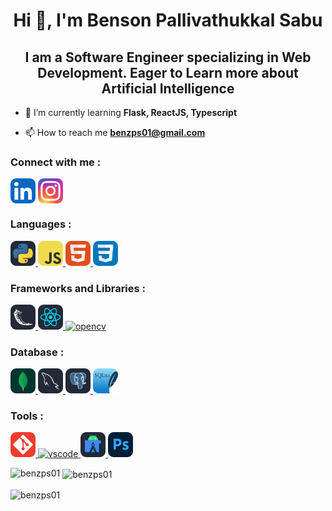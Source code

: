 <h1 align="center">Hi 👋, I'm Benson Pallivathukkal Sabu</h1>
<h2 align="center">I am a Software Engineer specializing in Web Development. Eager to Learn more about Artificial Intelligence</h2>

- 🌱 I’m currently learning **Flask, ReactJS, Typescript**

- 📫 How to reach me **benzps01@gmail.com**

<h3 align="left">Connect with me :</h3>
<p align="left">
<a href="https://linkedin.com/in/benzps01" target="blank"><img align="center" src="https://github.com/tandpfun/skill-icons/blob/main/icons/LinkedIn.svg" alt="benzps01" height="40" width="40" /></a>
<a href="https://instagram.com/benzps01" target="blank"><img align="center" src="https://github.com/tandpfun/skill-icons/blob/main/icons/Instagram.svg" alt="benzps01" height="40" width="40" /></a>
</p>

<h3 align="left">Languages : </h3>
<p align="left"> 
  <a href="https://www.python.org" target="_blank" rel="noreferrer"> <img src="https://github.com/tandpfun/skill-icons/blob/main/icons/Python-Dark.svg" alt="python" width="40" height="40"/> </a> 
  <a href="https://developer.mozilla.org/en-US/docs/Web/JavaScript" target="_blank" rel="noreferrer"> <img src="https://github.com/tandpfun/skill-icons/blob/main/icons/JavaScript.svg" alt="javascript" width="40" height="40"/> </a> 
  <a href="https://www.w3.org/html/" target="_blank" rel="noreferrer"> <img src="https://github.com/tandpfun/skill-icons/blob/main/icons/HTML.svg" alt="html5" width="40" height="40"/> </a> 
  <a href="https://www.w3schools.com/css/" target="_blank" rel="noreferrer"> <img src="https://github.com/tandpfun/skill-icons/blob/main/icons/CSS.svg" alt="css3" width="40" height="40"/> </a>
  
<h3 align="left">Frameworks and Libraries : </h3>
  <a href="https://flask.palletsprojects.com/" target="_blank" rel="noreferrer"> <img src="https://github.com/tandpfun/skill-icons/blob/main/icons/Flask-Dark.svg" alt="flask" width="40" height="40"/> </a> 
  <a href="https://reactjs.org/" target="_blank" rel="noreferrer"> <img src="https://github.com/tandpfun/skill-icons/blob/main/icons/React-Dark.svg" alt="react" width="40" height="40"/> </a>
  <a href="https://opencv.org/" target="_blank" rel="noreferrer"> <img src="https://i.stack.imgur.com/RtNrs.png" alt="opencv" width="40" height="40"/> </a>
  
<h3 align="left">Database : </h3>
  <a href="https://www.mongodb.com/" target="_blank" rel="noreferrer"> <img src="https://github.com/tandpfun/skill-icons/blob/main/icons/MongoDB.svg" alt="mongodb" width="40" height="40"/> </a> 
  <a href="https://www.mysql.com/" target="_blank" rel="noreferrer"> <img src="https://github.com/tandpfun/skill-icons/blob/main/icons/MySQL-Dark.svg" alt="mysql" width="40" height="40"/> </a>
  <a href="https://www.postgresql.org" target="_blank" rel="noreferrer"> <img src="https://github.com/tandpfun/skill-icons/blob/main/icons/PostgreSQL-Dark.svg" alt="postgresql" width="40" height="40"/> </a>
  <a href="https://www.sqlite.org/" target="_blank" rel="noreferrer"> <img src="https://github.com/tandpfun/skill-icons/blob/main/icons/SQLite.svg" alt="sqlite" width="40" height="40"/> </a>
  
<h3 align="left">Tools : </h3>
  <a href="https://git-scm.com/" target="_blank" rel="noreferrer"> <img src="https://github.com/tandpfun/skill-icons/blob/main/icons/Git.svg" alt="git" width="40" height="40"/> </a>
  <a href="https://code.visualstudio.com/" target="_blank" rel="noreferrer"> <img src="https://raw.githubusercontent.com/dhanishgajjar/vscode-icons/master/png/default_insider_dark.png" alt="vscode" width="40" height="40"/> </a>
  <a href="https://developer.android.com" target="_blank" rel="noreferrer"> <img src="https://github.com/tandpfun/skill-icons/blob/main/icons/AndroidStudio-Dark.svg" alt="android" width="40" height="40"/> </a>
  <a href="https://www.photoshop.com/en" target="_blank" rel="noreferrer"> <img src="https://github.com/tandpfun/skill-icons/blob/main/icons/Photoshop.svg" alt="photoshop" width="40" height="40"/> </a> 
</p>

<p><img align="left" src="https://github-readme-stats.vercel.app/api/top-langs?username=benzps01&show_icons=true&locale=en&theme=cobalt2" alt="benzps01" /></p>

<p>&nbsp;<img align="center" src="https://github-readme-stats.vercel.app/api?username=benzps01&show_icons=true&hide=contribs,prs&cache_seconds=86400&theme=cobalt2" alt="benzps01" /></p>

<p><img align="center" src="https://github-readme-streak-stats.herokuapp.com/?user=benzps01&theme=cobalt2&type=png&" alt="benzps01" /></p>

